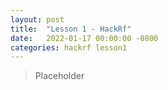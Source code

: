 ```yaml
---
layout: post
title:  "Lesson 1 - HackRf"
date:   2022-01-17 00:00:00 -0800
categories: hackrf lesson1
---
```


>Placeholder
